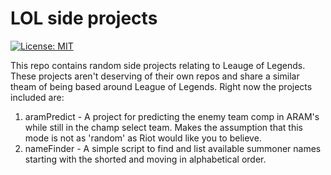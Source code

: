 # LOL side projects
[![License: MIT](https://img.shields.io/badge/License-MIT-yellow.svg)](https://opensource.org/licenses/MIT)

This repo contains random side projects relating to Leauge of Legends. These projects aren't deserving of their own repos and share a similar theam of being based around League of Legends. Right now the projects included are:
1. aramPredict - A project for predicting the enemy team comp in ARAM's while still in the champ select team. Makes the assumption that this mode is not as 'random' as Riot would like you to believe. 
2. nameFinder - A simple script to find and list available summoner names starting with the shorted and moving in alphabetical order.